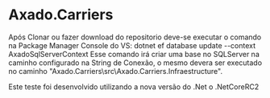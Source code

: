 # Axado.Carriers

Após Clonar ou fazer download do repositorio deve-se executar o comando na Package Manager Console do VS:
dotnet ef database update --context AxadoSqlServerContext
Esse comando irá criar uma base no SQLServer na caminho configurado na String de Conexão, o mesmo devera ser executado no caminho "Axado.Carriers\src\Axado.Carriers.Infraestructure".

Este teste foi desenvolvido utilizando a nova versão do .Net o .NetCoreRC2
